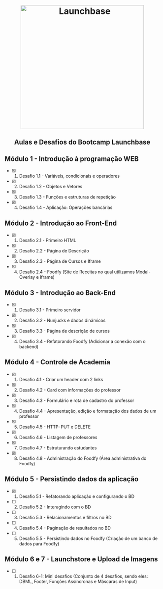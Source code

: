 <h1 align="center">
    <img alt="Launchbase" src="https://storage.googleapis.com/golden-wind/bootcamp-launchbase/logo.png" width="400px" />
</h1>

<h2 align="center"> Aulas e Desafios do Bootcamp Launchbase </h2>

## Módulo 1 - Introdução à programação WEB
- [x] 1. Desafio 1.1 - Variáveis, condicionais e operadores</li>
- [x] 2. Desafio 1.2 - Objetos e Vetores
- [x] 3. Desafio 1.3 - Funções e estruturas de repetição
- [x] 4. Desafio 1.4 - Aplicação: Operações bancárias

## Módulo 2 - Introdução ao Front-End
- [x] 1. Desafio 2.1 - Primeiro HTML
- [x] 2. Desafio 2.2 - Página de Descrição
- [x] 3. Desafio 2.3 - Página de Cursos e Iframe
- [x] 4. Desafio 2.4 - Foodfy (Site de Receitas no qual utilizamos Modal-Overlay e Iframe)

## Módulo 3 - Introdução ao Back-End
- [x] 1. Desafio 3.1 - Primeiro servidor
- [x] 2. Desafio 3.2 - Nunjucks e dados dinâmicos
- [x] 3. Desafio 3.3 - Página de descrição de cursos
- [x] 4. Desafio 3.4 - Refatorando Foodfy (Adicionar a conexão com o backend)

## Módulo 4 - Controle de Academia
- [x] 1. Desafio 4.1 - Criar um header com 2 links
- [x] 2. Desafio 4.2 - Card com informações do professor
- [x] 3. Desafio 4.3 - Formulário e rota de cadastro do professor
- [x] 4. Desafio 4.4 - Apresentação, edição e formatação dos dados de um professor
- [x] 5. Desafio 4.5 - HTTP: PUT e DELETE
- [x] 6. Desafio 4.6 - Listagem de professores
- [x] 7. Desafio 4.7 - Estruturando estudantes
- [x] 8. Desafio 4.8 - Administração do Foodfy (Área administrativa do Foodfy)

## Módulo 5 - Persistindo dados da aplicação
- [x] 1. Desafio 5.1 - Refatorando aplicação e configurando o BD
- [ ] 2. Desafio 5.2 - Interagindo com o BD
- [ ] 3. Desafio 5.3 - Relacionamentos e filtros no BD
- [ ] 4. Desafio 5.4 - Paginação de resultados no BD
- [ ] 5. Desafio 5.5 - Persistindo dados no Foodfy (Criação de um banco de dados para Foodfy)

## Módulo 6 e 7 - Launchstore e Upload de Imagens
- [ ] 1. Desafio 6-1: Mini desafios (Conjunto de 4 desafios, sendo eles: DBML, Footer, Funções Assíncronas e Máscaras de Input)